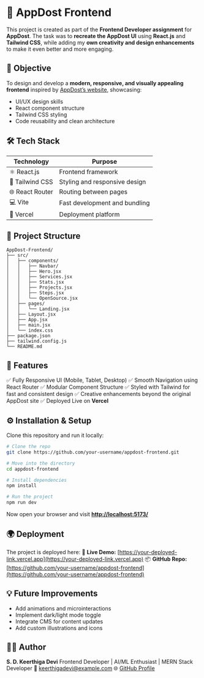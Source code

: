 
# 🚀 AppDost Frontend

This project is created as part of the **Frontend Developer assignment** for **AppDost**.
The task was to **recreate the AppDost UI** using **React.js** and **Tailwind CSS**, while adding my **own creativity and design enhancements** to make it even better and more engaging.


## 🧠 Objective

To design and develop a **modern, responsive, and visually appealing frontend** inspired by [AppDost’s website](https://appdost.in/), showcasing:

* UI/UX design skills
* React component structure
* Tailwind CSS styling
* Code reusability and clean architecture


## 🛠️ Tech Stack

| Technology          | Purpose                       |
| ------------------- | ----------------------------- |
| ⚛️ React.js         | Frontend framework            |
| 🎨 Tailwind CSS     | Styling and responsive design |
| 🌐 React Router     | Routing between pages         |
| 💻 Vite             | Fast development and bundling |
| 🚀 Vercel           | Deployment platform           |


## 📂 Project Structure

```
AppDost-Frontend/
├── src/
│   ├── components/
│   │   ├── Navbar/
│   │   ├── Hero.jsx
│   │   ├── Services.jsx
│   │   ├── Stats.jsx
│   │   ├── Projects.jsx
│   │   ├── Steps.jsx
│   │   └── OpenSource.jsx
│   ├── pages/
│   │   └── Landing.jsx
│   ├── Layout.jsx
│   ├── App.jsx
│   ├── main.jsx
│   └── index.css
├── package.json
├── tailwind.config.js
└── README.md
```


## 🎨 Features

✅ Fully Responsive UI (Mobile, Tablet, Desktop)
✅ Smooth Navigation using React Router
✅ Modular Component Structure
✅ Styled with Tailwind for fast and consistent design
✅ Creative enhancements beyond the original AppDost site
✅ Deployed Live on **Vercel**


## ⚙️ Installation & Setup

Clone this repository and run it locally:

```bash
# Clone the repo
git clone https://github.com/your-username/appdost-frontend.git

# Move into the directory
cd appdost-frontend

# Install dependencies
npm install

# Run the project
npm run dev
```

Now open your browser and visit **[http://localhost:5173/](http://localhost:5173/)**


## 🌍 Deployment

The project is deployed here:
🔗 **Live Demo:** [https://your-deployed-link.vercel.app](https://your-deployed-link.vercel.app)
📦 **GitHub Repo:** [https://github.com/your-username/appdost-frontend](https://github.com/your-username/appdost-frontend)


## 💡 Future Improvements

* Add animations and microinteractions
* Implement dark/light mode toggle
* Integrate CMS for content updates
* Add custom illustrations and icons


## 👨‍💻 Author

**S. D. Keerthiga Devi**
Frontend Developer | AI/ML Enthusiast | MERN Stack Developer
📧 [keerthigadevi@example.com](mailto:keerthigadevi@example.com)
🌐 [GitHub Profile](https://github.com/S-D-Keerthiga-Devi)
